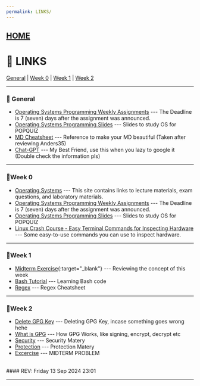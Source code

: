 ```yaml
---
permalink: LINKS/
---
```


## [HOME](../)

# 🔗 LINKS

[General](#general) | [Week 0](#week-0) | [Week 1](#week-1) | [Week 2](#week-2)

---

### 📌 General

* [Operating Systems Programming Weekly Assignments](https://demos.vlsm.org/) ---
  The Deadline is 7 (seven) days after the assignment was announced.
* [Operating Systems Programming Slides](https://docos.vlsm.org/) ---
  Slides to study OS for POPQUIZ
* [MD Cheatsheet](https://github.com/adam-p/markdown-here/wiki/Markdown-Cheatsheet) --- Reference to make your MD beautiful (Taken after reviewing Anders35)
* [Chat-GPT](https://www.chatgpt.com) --- My Best Friend, use this when you lazy to google it (Double check the information pls)

---

### 📍Week 0

* [Operating Systems](https://os.vlsm.org/) ---
  This site contains links to lecture materials, exam questions, and laboratory materials.
* [Operating Systems Programming Weekly Assignments](https://demos.vlsm.org/) ---
  The Deadline is 7 (seven) days after the assignment was announced.
* [Operating Systems Programming Slides](https://docos.vlsm.org/) ---
  Slides to study OS for POPQUIZ
* [Linux Crash Course - Easy Terminal Commands for Inspecting Hardware](https://youtu.be/oGyJr-iUwt8?si=59V2boc0XfmlFekg) ---
Some easy-to-use commands you can use to inspect hardware.

---

### 📍Week 1 

* [Midterm Exercise](https://rms46.vlsm.org/2/196.pdf){:target="_blank"} --- Reviewing the concept of this week
* [Bash Tutorial](https://www.freecodecamp.org/news/bash-scripting-tutorial-linux-shell-script-and-command-line-for-beginners/) --- Learning Bash code
* [Regex](https://www.rexegg.com/regex-quickstart.php) --- Regex Cheatsheet

---

### 📍Week 2
* [Delete GPG Key](https://linuxhint.com/delete-gpg-keys-linux/) --- Deleting GPG Key, incase something goes wrong hehe
* [What is GPG](https://cran.r-project.org/web/packages/gpg/vignettes/intro.html) --- How GPG Works, like signing, encrypt, decrypt etc
* [Security](https://codex.cs.yale.edu/avi/os-book/OS10/slide-dir/PPTX-dir/ch16.pptx) --- Security Matery
* [Protection](https://codex.cs.yale.edu/avi/os-book/OS10/slide-dir/PPTX-dir/ch17.pptx) --- Protection Matery
* [Excercise](https://rms46.vlsm.org/2/197.pdf) --- MIDTERM PROBLEM

<br>
#### REV: Friday 13 Sep 2024 23:01
<hr>

